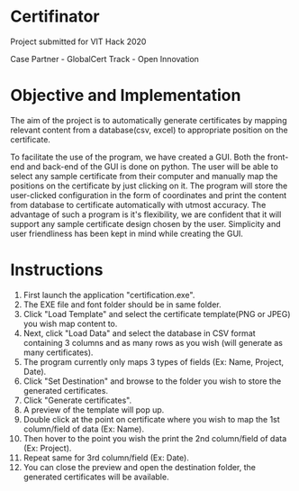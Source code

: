 # Certifinator
Project submitted for VIT Hack 2020

Case Partner - GlobalCert
Track - Open Innovation

# Objective and Implementation
The aim of the project is to automatically generate certificates by mapping relevant content from a database(csv, excel) to appropriate position on the certificate. 

To facilitate the use of the program, we have created a GUI. Both the front-end and back-end of the GUI is done on python. The user will be able to select any sample certificate from their computer and manually map the positions on the certificate by just clicking on it. The program will store the user-clicked configuration in the form of coordinates and print the content from database to certificate automatically with utmost accuracy. The advantage of such a program is it's flexibility, we are confident that it will support any sample certificate design chosen by the user. Simplicity and user friendliness has been kept in mind while creating the GUI. 

# Instructions
1. First launch the application "certification.exe".
2. The EXE file and font folder should be in same folder.
3. Click "Load Template" and select the certificate template(PNG or JPEG) you wish map content to. 
3. Next, click "Load Data" and select the database in CSV format containing 3 columns and as many rows as you wish (will generate as many certificates). 
4. The program currently only maps 3 types of fields (Ex: Name, Project, Date).
5. Click "Set Destination" and browse to the folder you wish to store the generated certificates. 
6. Click "Generate certificates".
7. A preview of the template will pop up.
8. Double click at the point on certificate where you wish to map the 1st column/field of data (Ex: Name).
9. Then hover to the point you wish the print the 2nd column/field of data (Ex: Project).
10. Repeat same for 3rd column/field (Ex: Date).
11. You can close the preview and open the destination folder, the generated certificates will be available.
